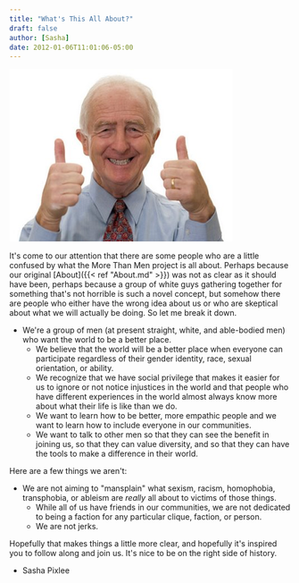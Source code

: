 ```yaml
---
title: "What's This All About?"
draft: false
author: [Sasha]
date: 2012-01-06T11:01:06-05:00
---
```


![](/uploads/2011/07/thumbsUp1.jpg)

It's come to our attention that there are some people who are a little confused by what the More Than Men project is all about. Perhaps because our original [About]({{< ref "About.md" >}}) was not as clear as it should have been, perhaps because a group of white guys gathering together for something that's not horrible is such a novel concept, but somehow there are people who either have the wrong idea about us or who are skeptical about what we will actually be doing. So let me break it down.

- We're a group of men (at present straight, white, and able-bodied men) who want the world to be a better place.
	- We believe that the world will be a better place when everyone can participate regardless of their gender identity, race, sexual orientation, or ability.
	- We recognize that we have social privilege that makes it easier for us to ignore or not notice injustices in the world and that people who have different experiences in the world almost always know more about what their life is like than we do.
	- We want to learn how to be better, more empathic people and we want to learn how to include everyone in our communities.
	- We want to talk to other men so that they can see the benefit in joining us, so that they can value diversity, and so that they can have the tools to make a difference in their world.

Here are a few things we aren't:
- We are not aiming to "mansplain" what sexism, racism, homophobia, transphobia, or ableism are _really_ all about to victims of those things.
	- While all of us have friends in our communities, we are not dedicated to being a faction for any particular clique, faction, or person.
	- We are not jerks.

Hopefully that makes things a little more clear, and hopefully it's inspired you to follow along and join us. It's nice to be on the right side of history.

- Sasha Pixlee